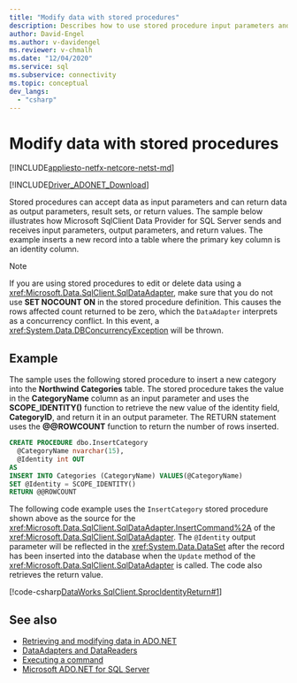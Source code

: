 ```yaml
---
title: "Modify data with stored procedures"
description: Describes how to use stored procedure input parameters and output parameters to insert a row in a database, returning a new identity value.
author: David-Engel
ms.author: v-davidengel
ms.reviewer: v-chmalh
ms.date: "12/04/2020"
ms.service: sql
ms.subservice: connectivity
ms.topic: conceptual
dev_langs:
  - "csharp"
---
```

# Modify data with stored procedures

[!INCLUDE[appliesto-netfx-netcore-netst-md](../../includes/appliesto-netfx-netcore-netst-md.md)]

[!INCLUDE[Driver_ADONET_Download](../../includes/driver_adonet_download.md)]

Stored procedures can accept data as input parameters and can return data as output parameters, result sets, or return values. The sample below illustrates how Microsoft SqlClient Data Provider for SQL Server sends and receives input parameters, output parameters, and return values. The example inserts a new record into a table where the primary key column is an identity column.

> [!NOTE]
> If you are using stored procedures to edit or delete data using a <xref:Microsoft.Data.SqlClient.SqlDataAdapter>, make sure that you do not use **SET NOCOUNT ON** in the stored procedure definition. This causes the rows affected count returned to be zero, which the `DataAdapter` interprets as a concurrency conflict. In this event, a <xref:System.Data.DBConcurrencyException> will be thrown.

## Example

The sample uses the following stored procedure to insert a new category into the **Northwind** **Categories** table. The stored procedure takes the value in the **CategoryName** column as an input parameter and uses the **SCOPE_IDENTITY()** function to retrieve the new value of the identity field, **CategoryID**, and return it in an output parameter. The RETURN statement uses the **\@\@ROWCOUNT** function to return the number of rows inserted.

```sql
CREATE PROCEDURE dbo.InsertCategory  
  @CategoryName nvarchar(15),  
  @Identity int OUT  
AS  
INSERT INTO Categories (CategoryName) VALUES(@CategoryName)  
SET @Identity = SCOPE_IDENTITY()  
RETURN @@ROWCOUNT  
```  

The following code example uses the `InsertCategory` stored procedure shown above as the source for the <xref:Microsoft.Data.SqlClient.SqlDataAdapter.InsertCommand%2A> of the <xref:Microsoft.Data.SqlClient.SqlDataAdapter>. The `@Identity` output parameter will be reflected in the <xref:System.Data.DataSet> after the record has been inserted into the database when the `Update` method of the <xref:Microsoft.Data.SqlClient.SqlDataAdapter> is called. The code also retrieves the return value.

[!code-csharp[DataWorks SqlClient.SprocIdentityReturn#1](~/../sqlclient/doc/samples/SqlDataAdapter_SPIdentityReturn.cs#1)]

## See also

- [Retrieving and modifying data in ADO.NET](retrieving-modifying-data.md)
- [DataAdapters and DataReaders](dataadapters-datareaders.md)
- [Executing a command](execute-command.md)
- [Microsoft ADO.NET for SQL Server](microsoft-ado-net-sql-server.md)
